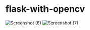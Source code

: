 # flask-with-opencv
![Screenshot (6)](https://user-images.githubusercontent.com/114731878/212879298-d4f43845-e2ba-4b25-abc8-d28e528e00da.png)
![Screenshot (7)](https://user-images.githubusercontent.com/114731878/212879562-9ab0c8d1-3a97-4d65-935b-02fa2de82f0c.png)
